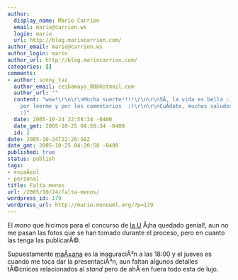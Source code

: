 ```yaml
---
author:
  display_name: Mario Carrion
  email: mario@carrion.ws
  login: mario
  url: http://blog.mariocarrion.com/
author_email: mario@carrion.ws
author_login: mario
author_url: http://blog.mariocarrion.com/
categories: []
comments:
- author: sonny_taz
  author_email: ceibamaya_00@hotmail.com
  author_url: ""
  content: "wow!\r\n\r\nMucha suerte!!!!\r\n\r\nSÃ­, la vida es bella :) jejejeje\r\n\r\nGracias
    por leerme y por los comentarios  :)\r\n\r\nCuÃ­date, muchos saludos!!\r\n\r\nsonny
    :)"
  date: 2005-10-24 22:58:34 -0400
  date_gmt: 2005-10-25 04:58:34 -0400
  id: 2
date: 2005-10-24T22:20:58Z
date_gmt: 2005-10-25 04:20:58 -0400
published: true
status: publish
tags:
- espaÃ±ol
- personal
title: Falta menos
url: /2005/10/24/falta-menos/
wordpress_id: 179
wordpress_url: http://mario.monouml.org/?p=179
---
```


<p>El <em>mono</em> que hicimos para el concurso de <a href="http://www.itver.edu.mx">la U</a> Â¡ha quedado  genial!, aun no me pasan las fotos que se han tomado durante el proceso, pero en cuanto las tenga las publicarÃ©.</p>
<p>Supuestamente <a href="http://www.itver.edu.mx/eventos/creatividad/programacion%20de%20la%20semana.doc">maÃ±ana</a> es la inaguraciÃ³n a las 18:00 y el jueves es cuando me toca dar la presentaciÃ³n, aun faltan algunos detalles tÃ©cnicos relacionados al <em>stand</em> pero de ahÃ­ en fuera todo esta de lujo.</p>
